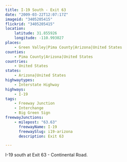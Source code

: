 ```yaml
---
title: I-19 South - Exit 63
date: "2009-03-22T12:07:17Z"
imageid: "3405205415"
flickrid: "3405205415"
location:
    latitude: 31.855926
    longitude: -110.993027
places:
    - Green Valley|Pima County|Arizona|United States
counties:
    - Pima County|Arizona|United States
countries:
    - United States
states:
    - Arizona|United States
highwaytypes:
    - Interstate Highway
highways:
    - I-19
tags:
    - Freeway Junction
    - Interchange
    - Big Green Sign
freewayJunctions:
    - milepost: "63.63"
      freewayName: I-19
      freewaySlug: i19-arizona
      description: Exit 63

---
```

I-19 south at Exit 63 - Continental Road.